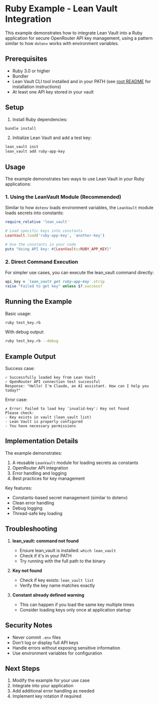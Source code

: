 # Ruby Example - Lean Vault Integration

This example demonstrates how to integrate Lean Vault into a Ruby application for secure OpenRouter API key management, using a pattern similar to how `dotenv` works with environment variables.

## Prerequisites

- Ruby 3.0 or higher
- Bundler
- Lean Vault CLI tool installed and in your PATH (see [root README](../../README.md) for installation instructions)
- At least one API key stored in your vault

## Setup

1. Install Ruby dependencies:
```bash
bundle install
```

2. Initialize Lean Vault and add a test key:
```bash
lean_vault init
lean_vault add ruby-app-key
```

## Usage

The example demonstrates two ways to use Lean Vault in your Ruby applications:

### 1. Using the LeanVault Module (Recommended)

Similar to how `dotenv` loads environment variables, the `LeanVault` module loads secrets into constants:

```ruby
require_relative 'lean_vault'

# Load specific keys into constants
LeanVault.load('ruby-app-key', 'another-key')

# Use the constants in your code
puts "Using API key: #{LeanVault::RUBY_APP_KEY}"
```

### 2. Direct Command Execution

For simpler use cases, you can execute the lean_vault command directly:

```ruby
api_key = `lean_vault get ruby-app-key`.strip
raise "Failed to get key" unless $?.success?
```

## Running the Example

Basic usage:
```bash
ruby test_key.rb
```

With debug output:
```bash
ruby test_key.rb --debug
```

## Example Output

Success case:
```
✓ Successfully loaded key from Lean Vault
✓ OpenRouter API connection test successful
Response: "Hello! I'm Claude, an AI assistant. How can I help you today?"
```

Error case:
```
✗ Error: Failed to load key 'invalid-key': Key not found
Please check:
- Key exists in vault (lean_vault list)
- Lean Vault is properly configured
- You have necessary permissions
```

## Implementation Details

The example demonstrates:
1. A reusable `LeanVault` module for loading secrets as constants
2. OpenRouter API integration
3. Error handling and logging
4. Best practices for key management

Key features:
- Constants-based secret management (similar to dotenv)
- Clean error handling
- Debug logging
- Thread-safe key loading

## Troubleshooting

1. **lean_vault: command not found**
   - Ensure lean_vault is installed: `which lean_vault`
   - Check if it's in your PATH
   - Try running with the full path to the binary

2. **Key not found**
   - Check if key exists: `lean_vault list`
   - Verify the key name matches exactly

3. **Constant already defined warning**
   - This can happen if you load the same key multiple times
   - Consider loading keys only once at application startup

## Security Notes

- Never commit `.env` files
- Don't log or display full API keys
- Handle errors without exposing sensitive information
- Use environment variables for configuration

## Next Steps

1. Modify the example for your use case
2. Integrate into your application
3. Add additional error handling as needed
4. Implement key rotation if required 